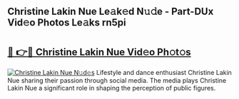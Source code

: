 ## Christine Lakin Nue Le𝚊k𝚎d N𝚞𝚍e - Part-DUx Vid𝚎o Photos Le𝚊ks rn5pi

# <h2><a href="http://fb72oc.evod.top/?m=Christine+Lakin+Nue">🔗 👉🔴 Christine Lakin Nue Vid𝚎o Ph𝚘t𝚘s</a></h2>

[![Christine Lakin Nue N𝚞d𝚎s](https://i.imgur.com/8V9OHl7.gif)](http://fb72oc.evod.top/?m=Christine+Lakin+Nue)
Lifestyle and dance enthusiast Christine Lakin Nue sharing their passion through social media. The media plays Christine Lakin Nue a significant role in shaping the perception of public figures. 
